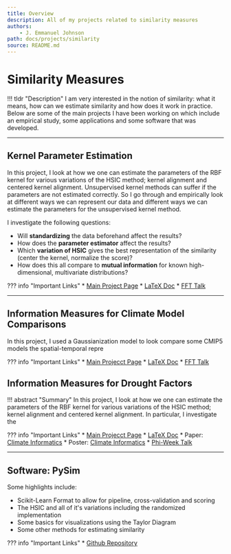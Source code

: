 ```yaml
---
title: Overview
description: All of my projects related to similarity measures
authors:
    - J. Emmanuel Johnson
path: docs/projects/similarity
source: README.md
---
```


# Similarity Measures

!!! tldr "Description"
      I am very interested in the notion of similarity: what it means, how can we estimate similarity and how does it work in practice. Below are some of the main projects I have been working on which include an empirical study, some applications and some software that was developed.

--- 

## Kernel Parameter Estimation

<!-- !!! abstract "Summary" -->
In this project, I look at how we one can estimate the parameters of the RBF kernel for various variations of the HSIC method; kernel alignment and centered kernel alignment. Unsupervised kernel methods can suffer if the parameters are not estimated correctly. So I go through and empirically look at different ways we can represent our data and different ways we can estimate the parameters for the unsupervised kernel method.

I investigate the following questions:

* Will **standardizing** the data beforehand affect the results?
* How does the **parameter estimator** affect the results?
* Which **variation of HSIC** gives the best representation of the similarity (center the kernel, normalize the score)?
* How does this all compare to **mutual information** for known high-dimensional, multivariate distributions?

??? info "Important Links"
    * [Main Project Page](kernel_alignment_params/README.md)
    * [LaTeX Doc](/)
    * [FFT Talk](../../talks/2020_fft_01_31_hsic_align.md)

---

## Information Measures for Climate Model Comparisons

<!-- !!! abstract "Summary" -->
In this project, I used a Gaussianization model to look compare some CMIP5 models the spatial-temporal repre


??? info "Important Links"
    * [Main Projecct Page](/)
    * [LaTeX Doc](/)
    * [FFT Talk](../../talks/2019_agu_rbigclima.md)

## Information Measures for Drought Factors

!!! abstract "Summary"
    In this project, I look at how we one can estimate the parameters of the RBF kernel for various variations of the HSIC method; kernel alignment and centered kernel alignment. In particular, I investigate the

??? info "Important Links"
    * [Main Projecct Page](/)
    * [LaTeX Doc](/)
    * Paper: [Climate Informatics](/)
    * Poster: [Climate Informatics](/)
    * [Phi-Week Talk](../../talks/2019_phiweek_rbigad.md)

---

## Software: **PySim**

Some highlights include:

* Scikit-Learn Format to allow for pipeline, cross-validation and scoring
* The HSIC and all of it's variations including the randomized implementation
* Some basics for visualizations using the Taylor Diagram
* Some other methods for estimating similarity

??? info "Important Links"
    * [Github Repository](https://github.com/jejjohnson/pysim.git)